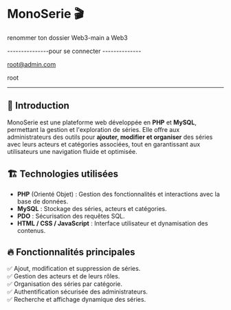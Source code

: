 # MonoSerie 🎬
renommer ton dossier Web3-main a Web3

---------------pour se connecter --------------

root@admin.com

root

-----------------------------------------------
## 📌 Introduction
MonoSerie est une plateforme web développée en **PHP** et **MySQL**, permettant la gestion et l'exploration de séries. Elle offre aux administrateurs des outils pour **ajouter, modifier et organiser** des séries avec leurs acteurs et catégories associées, tout en garantissant aux utilisateurs une navigation fluide et optimisée.

## 🏗️ Technologies utilisées
- **PHP** (Orienté Objet) : Gestion des fonctionnalités et interactions avec la base de données.
- **MySQL** : Stockage des séries, acteurs et catégories.
- **PDO** : Sécurisation des requêtes SQL.
- **HTML / CSS / JavaScript** : Interface utilisateur et dynamisation des contenus.

## 🔥 Fonctionnalités principales
✅ Ajout, modification et suppression de séries.  
✅ Gestion des acteurs et de leurs rôles.  
✅ Organisation des séries par catégorie.  
✅ Authentification sécurisée des administrateurs.  
✅ Recherche et affichage dynamique des séries.

